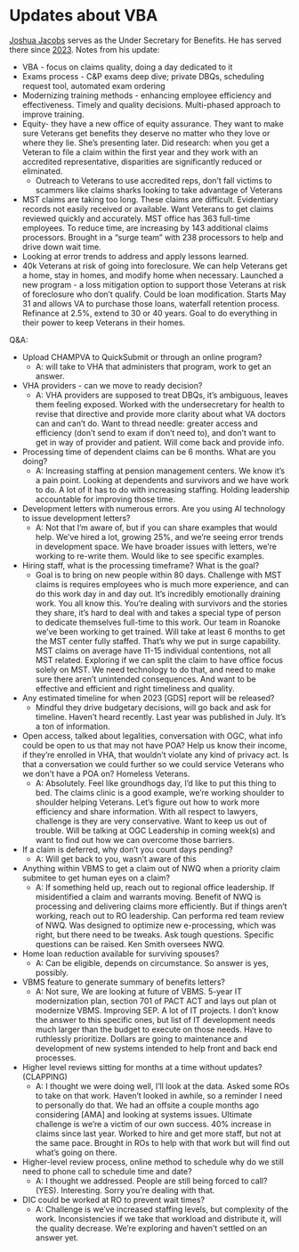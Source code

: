 # Updates about VBA

[Joshua Jacobs](https://department.va.gov/staff-biographies/joshua-jacobs/) serves as the Under Secretary for Benefits. He has served there since [2023](https://news.va.gov/press-room/va-welcomes-joshua-jacobs-as-under-secretary-for-benefits/). Notes from his update:
* VBA - focus on claims quality, doing a day dedicated to it
* Exams process - C&P exams deep dive; private DBQs, scheduling request tool, automated exam ordering
* Modernizing training methods - enhancing employee efficiency and effectiveness. Timely and quality decisions. Multi-phased approach to improve training.
* Equity- they have a new office of equity assurance. They want to make sure Veterans get benefits they deserve no matter who they love or where they lie. She’s presenting later. Did research: when you get a Veteran to file a claim within the first year and they work with an accredited representative, disparities are significantly reduced or eliminated.
    * Outreach to  Veterans to use accredited reps, don’t fall victims to scammers like claims sharks looking to take advantage of Veterans
*  MST claims are taking too long. These claims are difficult. Evidentiary records not easily received or available. Want Veterans to get claims reviewed quickly and accurately. MST office has 363 full-time employees. To reduce time, are increasing by 143 additional claims processors. Brought in a “surge team” with 238 processors to help and drive down wait time.
* Looking at error trends to address and apply lessons learned. 
* 40k Veterans at risk of going into foreclosure. We can help Veterans get a home, stay in homes, and modify home when necessary. Launched a new program - a loss mitigation option to support those Veterans at risk of foreclosure who don’t qualify. Could be loan modification. Starts May 31 and allows VA to purchase those loans, waterfall retention process. Refinance at 2.5%, extend to 30 or 40 years. Goal to do everything in their power to keep Veterans in their homes. 

Q&A:
* Upload CHAMPVA to QuickSubmit or through an online program?
    * A: will take to VHA that administers that program, work to get an answer.
* VHA providers - can we move to ready decision? 
    * A: VHA providers are supposed to treat DBQs, it’s ambiguous, leaves them feeling exposed. Worked with the undersecretary for health to revise that directive and provide more clarity about what VA doctors can and can’t do. Want to thread needle: greater access and efficiency (don’t send to exam if don’t need to), and don’t want to get in way of provider and patient. Will come back and provide info.
* Processing time of dependent claims can be 6 months. What are you doing?
    * A: Increasing staffing at pension management centers. We know it’s a pain point. Looking at dependents and survivors and we have work to do. A lot of it has to do with increasing staffing. Holding leadership accountable for improving those time. 
* Development letters with numerous errors. Are you using AI technology to issue development letters?
    * A: Not that I’m aware of, but if you can share examples that would help. We’ve hired a lot, growing 25%, and we’re seeing error trends in development space. We have broader issues with letters, we’re working to re-write them. Would like to see specific examples.
* Hiring staff, what is the processing timeframe? What is the goal?
    * Goal is to bring on new people within 80 days. Challenge with MST claims is requires employees who is much more experience, and can do this work day in and day out. It’s incredibly emotionally draining work. You all know this. You’re dealing with survivors and the stories they share, it’s hard to deal with and takes a special type of person to dedicate themselves full-time to this work. Our team in Roanoke we’ve been working to get trained. Will take at least 6 months to get the MST center fully staffed. That’s why we put in surge capability. MST claims on average have 11-15 individual contentions, not all MST related. Exploring if we can split the claim to have office focus solely on MST. We need technology to do that, and need to make sure there aren’t unintended consequences. And want to be effective and efficient and right timeliness and quality.
* Any estimated timeline for when 2023 [GDS] report will be released? 
    * Mindful they drive budgetary decisions, will go back and ask for timeline. Haven’t heard recently. Last year was published in July. It’s a ton of information. 
* Open access, talked about legalities, conversation with OGC, what info could be open to us that may not have POA? Help us know their income, if they’re enrolled in VHA, that wouldn’t violate any kind of privacy act. Is that a conversation we could further so we could service Veterans who we don’t have a POA on? Homeless Veterans.
    * A: Absolutely. Feel like groundhogs day, I’d like to put this thing to bed. The claims clinic is a good example, we’re working shoulder to shoulder helping Veterans. Let’s figure out how to work more efficiency and share information. With all respect to lawyers, challenge is they are very conservative. Want to keep us out of trouble. Will be talking at OGC Leadership in coming week(s) and want to find out how we can overcome those barriers.  
* If a claim is deferred, why don’t you count days pending?
    * A: Will get back to you, wasn’t aware of this
* Anything within VBMS to get a claim out of NWQ when a priority claim submitee to get human eyes on a claim?
    * A: If something held up, reach out to regional office leadership. If misidentified a claim and warrants moving. Benefit of NWQ is processing and delivering claims more efficiently. But if things aren’t working, reach out to RO leadership. Can performa red team review of NWQ. Was designed to optimize new e-processing, which was right, but there need to be tweaks. Ask tough questions. Specific questions can be raised. Ken Smith oversees NWQ. 
* Home loan reduction available for surviving spouses?
    * A: Can be eligible, depends on circumstance. So answer is yes, possibly.
* VBMS feature to generate summary of benefits letters?
    * A: Not sure, We are looking at future of VBMS. 5-year IT modernization plan, section 701 of PACT ACT and lays out plan ot modernize VBMS. Improving SEP. A lot of IT projects. I don’t know the answer to this specific ones, but list of IT development needs much larger than the budget to execute on those needs. Have to ruthlessly prioritize. Dollars are going to maintenance and development of new systems intended to help front and back end processes.
* Higher level reviews sitting for months at a time without updates? (CLAPPING)
    * A: I thought we were doing well, I’ll look at the data. Asked some ROs to take on that work. Haven’t looked in awhile, so a reminder I need to personally do that. We had an offsite a couple months ago considering [AMA] and looking at systems issues. Ultimate challenge is we’re a victim of our own success. 40% increase in claims since last year. Worked to hire and get more staff, but not at the same pace. Brought in ROs to help with that work but will find out what’s going on there.
* Higher-level review process, online method to schedule why do we still need to phone call to schedule time and date?
    * A: I thought we addressed. People are still being forced to call? (YES). Interesting. Sorry you’re dealing with that. 
* DIC could be worked at RO to prevent wait times?
    * A: Challenge is we’ve increased staffing levels, but complexity of the work. Inconsistencies if we take that workload and distribute it, will the quality decrease. We’re exploring and haven’t settled on an answer yet.
